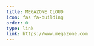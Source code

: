 ```yaml
---
title: MEGAZONE CLOUD
icon: fas fa-building
order: 0
type: link
link: https://www.megazone.com
---
```

